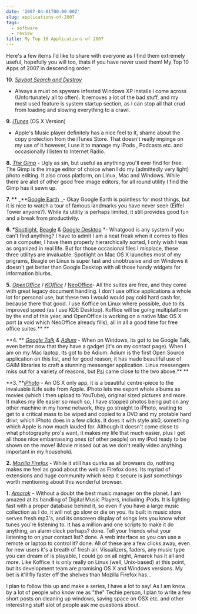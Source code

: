 ```yaml
---
date: '2007-04-01T00:00:00Z'
slug: applications-of-2007
tags:
  - software
  - review
title: My Top 10 Applications of 2007
---
```


Here's a few items I'd like to share with everyone as I find them extremely
useful, hopefully you will too, thats if you have never used them! My Top 10
Apps of 2007 in descending order:

**10.**
[_Spybot Search and Destroy_](http://www.safer-networking.org/ 'Spybot Search and Destroy')

- Always a must on spyware infested Windows XP installs I come across
  (Unfortunately all to often). It removes a lot of the bad stuff, and my most
  used feature is system startup section, as I can stop all that crud from
  loading and slowing everything to a crawl.

**9.** [_iTunes_](http://www.apple.com/itunes/ 'iTunes') (OS X Version)

- Apple's Music player definitely has a nice feel to it, shame about the copy
  protection from the iTunes Store. That doesn't really impinge on my use of it
  however, I use it to manage my iPods , Podcasts etc. and occasionally l listen
  to Internet Radio.

**8.** [_The Gimp_](http://www.gimp.org/ 'Gimp Image Editor') - Ugly as sin, but
useful as anything you'll ever find for free. The Gimp is the image editor of
choice when I do my (admittedly very light) photo editing. It also cross
platform, on Linux, Mac and Windows. While there are alot of other good free
image editors, for all round utility I find the Gimp has it sewn up.

**7. \*\*** _\*\*[Google Earth](http://earth.google.com/ 'Google Earth') _- Okay
Google Earth is pointless for most things, but it is nice to watch a tour of
famous landmarks you have never seen (Eiffel Tower anyone?). While its utility
is perhaps limited, it still provides good fun and a break from productivity.

**6. \***[Spotlight](http://www.apple.com/macosx/features/spotlight/ 'Spotlight Search'),
[Beagle](http://beagle-project.org/ 'Beagle Search') &
[Google Desktop](http://desktop.google.com/ 'Google Desktop') \*- Whatgood is
any system if you can't find anything? I have to admit I am a neat freak when it
comes to files on a computer, I have them properly hierarchically sorted, I only
wish I was as organized in real life. But for those occasional files I misplace,
these three utilitys are invaluable. Spotlight on Mac OS X launches most of my
prigrams, Beagle on Linux is super fast and unobtrusive and on Windows it
doesn't get better than Google Desktop with all those handy widgets for
information blurbs.

**5.** _[OpenOffice](http://www.openoffice.org/ 'OpenOffice.org')_ /
_[KOffice](http://www.koffice.org/ 'Koffice')_ /
[NeoOffice](http://www.neooffice.org/neojava/en/index.php 'Neo Office')- All the
suites are free, and they come with great legacy document handling. I don't use
office applications a whole lot for personal use, but these two I would would
pay cold hard cash for, because there that good. I use Koffice on Linux where
possible, due to its improved speed (as I use KDE Desktop). Koffice will be
going multiplatform by the end of this year, and OpenOffice is working on a
native Mac OS X port (a void which NeoOffice already fills), all in all a good
time for free office suites.\*\* \*\*

**4. ** _[Google Talk](http://talk.google.com 'Google Talk') _&_
[Adium](http://www.adiumx.com/ 'Adium')_ - When on Windows, its got to be Google
Talk, even better now that they have a gadget (it's on my contact page). When I
am on my Mac laptop, its got to be Adium. Adium is the first Open Source
application on this list, and for good reason, it has made beautiful use of GAIM
libraries to craft a stunning messenger application. Linux messengers miss out
for a variety of reasons, but [Psi](http://psi.affinix.com/ 'Psi Messenger')
came close to the two above.\*\* \*\*

**3. **[_iPhoto_](http://www.apple.com/ilife/iphoto/ 'iPhoto') - An OS X only
app, it is a beautiful centre-piece to the invaluable iLife suite from Apple.
iPhoto lets me export whole albums as movies (which I then upload to YouTube),
original sized pictures and more. It makes my life easier so much so, I have
stopped photos being put on any other machine in my home network, they go
straight to iPhoto, waiting to get to a critical mass to be wiped and copied to
a DVD and my protable hard drivr, which iPhoto does in a few clicks. It does it
with style als0, something which Apple is now much lauded for. Although it
doesn't come close to what photography pro's want, it makes my life that much
easier, plus I get all those nice embarrassing ones (of other people) on my iPod
ready to be shown on the move! iMovie missed out as we don't really video
anything important in my household.

**2.**
[_Mozilla Firefox_](http://www.mozilla.com/en-US/firefox/ 'Nozilla Firefox') -
While it still has quirks as all browsers do, nothing makes me feel as good
about the web as Firefox does. Its myriad of extensions and huge community which
keep it secure is just somethings worth mentioning about this wonderful browser.

**1.** [_Amarok_](http://amarok.kde.org/ 'Amarok') - Without a doubt the best
music manager on the planet. I am amazed at its handling of Digital Music
Players, including iPods. It is lighting fast with a proper database behind it,
so even if you have a large music collection as I do, it will not go slow or die
on you. Its built in music store serves fresh mp3's, and its onscreen display of
songs lets you know what tunes you're listening to. It has a million and one
scripts to make it do anything, an alarm clock perhaps? done. Tell your friends
what your listening to on your contact list? done. A web interface so you can
use a remote or laptop to control it? done. All of these are a few clicks away,
even for new users it's a breath of fresh air. Visualizers, faders, any music
type you can dream of is playable, I could go on all night, Amarok has it all
and more. Like Koffice it is only really on Linux (well, Unix-based) at this
point, but its development team are promising OS X and Windows versions. My bet
is it'll fly faster off the shelves than Mozilla Firefox has...

I plan to follow this up and make a series, I have a lot to say! As I am know by
a lot of people who know me as "the" Techie person, I plan to write a few short
posts on cleaning up windows, saving space on OSX etc. and other interesting
stuff alot of people ask me questions about.
